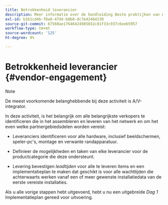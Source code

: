 ```yaml
---
title: Betrokkenheid leverancier
description: Meer informatie over de handleiding Beste praktijken van AEM Screens voor betrokkenheid van leveranciers.
exl-id: b1b1cd4b-f0a8-47d4-b8b8-dc7e42464230
source-git-commit: 67560ae17646424985032c81f33c937c6eeb5957
workflow-type: tm+mt
source-wordcount: '125'
ht-degree: 0%

---
```


# Betrokkenheid leverancier {#vendor-engagement}

>[!NOTE]
>De meest voorkomende belanghebbende bij deze activiteit is A/V-integrator.

In deze activiteit, is het belangrijk om alle belangrijkste verkopers te identificeren die in het assembleren en leveren van het netwerk en om het even welke partnergebiedsdelen worden vereist:

* Leveranciers identificeren voor alle hardware, inclusief beeldschermen, speler-pc&#39;s, montage en verwante randapparatuur.

* Definieer de mogelijkheden en taken van elke leverancier voor de productcategorie die deze ondersteunt.

* Levering bevestigen *leadtijden* voor alle te leveren items en een implementatieplan te maken dat geschikt is voor alle wachttijden die achterwaarts werken vanaf een of meer gewenste installatiedata van de eerste vereiste installaties.

Als u alle vorige stappen hebt uitgevoerd, hebt u nu een uitgebreide *Dag 1* Implementatieplan gereed voor uitvoering.

